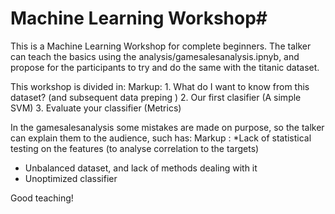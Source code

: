 # Machine Learning Workshop#

This is a Machine Learning Workshop for complete beginners. 
The talker can teach the basics using the analysis/gamesalesanalysis.ipnyb, and propose for the participants to try and do the same with the titanic dataset. 

This workshop is divided in:
Markup: 1. What do I want to know from this dataset? (and subsequent data preping )
2. Our first clasifier (A simple SVM)
3. Evaluate your classifier (Metrics)

In the gamesalesanalysis some mistakes are made on purpose, so the talker can explain them to the audience, such has:
Markup : *Lack of statistical testing on the features (to analyse correlation to the targets)
* Unbalanced dataset, and lack of methods dealing with it
* Unoptimized classifier

Good teaching!